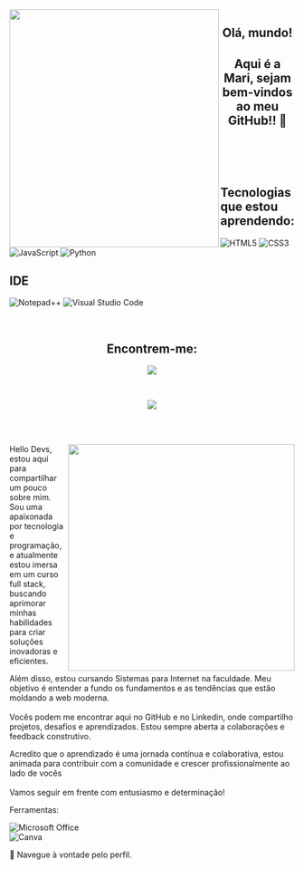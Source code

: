 
<img align="left" width="370px" height="420px" src= "https://github.com/MarianaRodriguesTech/MarianaRodriguesTech/assets/141480630/b02475f0-4041-4815-ae73-153473a3f246">

<header>
 
## Olá, mundo! 
## Aqui é a Mari, sejam bem-vindos ao meu GitHub!! 👋

</header>

<br>
 
## Tecnologias que estou aprendendo:
![HTML5](https://img.shields.io/badge/html5-%23E34F26.svg?style=for-the-badge&logo=html5&logoColor=white)
![CSS3](https://img.shields.io/badge/css3-%231572B6.svg?style=for-the-badge&logo=css3&logoColor=white)
![JavaScript](https://img.shields.io/badge/javascript-%23323330.svg?style=for-the-badge&logo=javascript&logoColor=%23F7DF1E)
![Python](https://img.shields.io/badge/python-3670A0?style=for-the-badge&logo=python&logoColor=ffdd54)

 
## IDE

![Notepad++](https://img.shields.io/badge/Notepad++-90E59A.svg?style=for-the-badge&logo=notepad%2b%2b&logoColor=black)
![Visual Studio Code](https://img.shields.io/badge/Visual%20Studio%20Code-0078d7.svg?style=for-the-badge&logo=visual-studio-code&logoColor=white)

<br>
 
<div align="center">

## Encontrem-me:
<!--usar a href para linkar-->
<a href="https://www.linkedin.com/in/marianarodriguesprofissional" target="_blank"><img loading="lazy" src="https://img.shields.io/badge/-LinkedIn-%230077B5?style=for-the-badge&logo=linkedin&logoColor=white" target="_blank"></a>
</img>

</div>

<br>

<div align="center"> 

 <a href="https://github.com/MarquinCss/github-readme-stats"><img align="center" src="https://github-readme-stats.vercel.app/api/top-langs/?username=MarianaRodriguesTech&layout=compact&theme=dark&hide_border=true" /></a> 

</div>

<br> <br>

<img src="https://raw.githubusercontent.com/MicaelliMedeiros/micaellimedeiros/master/image/computer-illustration.png" min-width="400px" max-width="400px" width="400px" align="right">

<p align="left"> 
  Hello Devs, estou aqui para compartilhar um pouco sobre mim. Sou uma apaixonada por tecnologia e programação, e atualmente estou imersa em um curso full stack, buscando aprimorar minhas habilidades para criar soluções inovadoras e eficientes.

 Além disso, estou cursando Sistemas para Internet na faculdade. Meu objetivo é entender a fundo os fundamentos e as tendências que estão moldando a web moderna.<br><br>
 Vocês podem me encontrar aqui no GitHub e no Linkedin, onde compartilho projetos, desafios e aprendizados. Estou sempre aberta a colaborações e feedback construtivo.

<p align="left">
 
   Acredito que o aprendizado é uma jornada contínua e colaborativa, estou animada para contribuir com a comunidade e crescer profissionalmente ao lado de vocês <br><br>
   Vamos seguir em frente com entusiasmo e determinação!
</p>

<p align="left">
</p>

  Ferramentas:  
  
  ![Microsoft Office](https://img.shields.io/badge/Microsoft_Office-D83B01?style=for-the-badge&logo=microsoft-office&logoColor=white) <br>
  ![Canva](https://img.shields.io/badge/Canva-%2300C4CC.svg?style=for-the-badge&logo=Canva&logoColor=white)

<p align="left">
  💌 Navegue à vontade pelo perfil.
</p>

</img>



